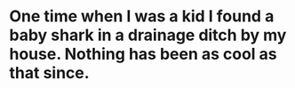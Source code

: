 # One time when I was a kid I found a baby shark in a drainage ditch by my house. Nothing has been as cool as that since.